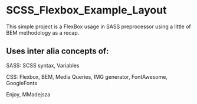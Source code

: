 # SCSS_Flexbox_Example_Layout

This simple project is a FlexBox usage in SASS preprocessor using a little of BEM methodology as a recap.

## Uses inter alia concepts of:

SASS: SCSS syntax, Variables 

CSS: Flexbox, BEM, Media Queries, IMG generator, FontAwesome, GoogleFonts

Enjoy, MMadejsza

